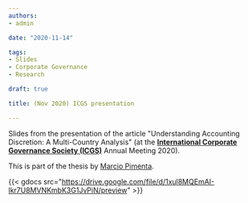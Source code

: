 ```yaml
---
authors:
- admin

date: "2020-11-14"

tags: 
- Slides
- Corporate Governance
- Research

draft: true

title: (Nov 2020) ICGS presentation

---
```


Slides from the presentation of the article "Understanding Accounting Discretion: 
A Multi-Country Analysis" (at the [**International Corporate Governance Society (ICGS)**](https://icgsociety.org/) Annual Meeting 2020). 

This is part of the thesis by [Marcio Pimenta](https://scholar.google.com.br/citations?user=9HsbBIsAAAAJ&hl=pt-BR&oi=sra).

{{< gdocs src="https://drive.google.com/file/d/1xul8MQEmAI-lkr7U8MVNKmbK3G1JvPiN/preview" >}}
